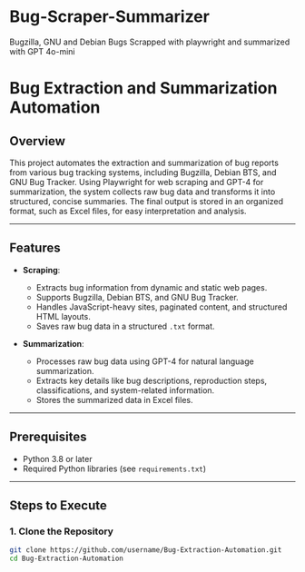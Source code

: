 # Bug-Scraper-Summarizer
Bugzilla, GNU and Debian Bugs Scrapped with playwright and summarized with GPT 4o-mini

# Bug Extraction and Summarization Automation

## Overview
This project automates the extraction and summarization of bug reports from various bug tracking systems, including Bugzilla, Debian BTS, and GNU Bug Tracker. Using Playwright for web scraping and GPT-4 for summarization, the system collects raw bug data and transforms it into structured, concise summaries. The final output is stored in an organized format, such as Excel files, for easy interpretation and analysis.

---

## **Features**
- **Scraping**: 
  - Extracts bug information from dynamic and static web pages.
  - Supports Bugzilla, Debian BTS, and GNU Bug Tracker.
  - Handles JavaScript-heavy sites, paginated content, and structured HTML layouts.
  - Saves raw bug data in a structured `.txt` format.

- **Summarization**:
  - Processes raw bug data using GPT-4 for natural language summarization.
  - Extracts key details like bug descriptions, reproduction steps, classifications, and system-related information.
  - Stores the summarized data in Excel files.

---

## **Prerequisites**
- Python 3.8 or later
- Required Python libraries (see `requirements.txt`)

---

## **Steps to Execute**

### **1. Clone the Repository**
```bash
git clone https://github.com/username/Bug-Extraction-Automation.git
cd Bug-Extraction-Automation

